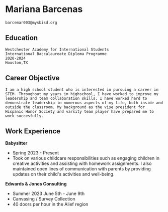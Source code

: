 # Mariana Barcenas 
    barcemar003@mysbisd.org
## Education                                                       
    Westchester Academy for International Students 
    International Baccalaureate Diploma Programme 
    2020-2024
    Houston,TX
## Career Objective 
    I am a high school student who is interested in pursuing a career in STEM. Throughout my years in highschool, I have worked to improve my leadership and team collaboration skills. I have worked hard to demonstrate leadership in numerous aspects of my life, both inside and outside the classroom. My background as the vise president for Hispanic Honor Society and varsity team player have prepared me to work succesfully. 
## Work Experience 
    
**Babysitter**
- Spring 2023 - Present 
- Took on various childcare responsibilities such as engaging children in creative activities and assisting with homework assignments. I also maintained open lines of communication with parents by providing updates on their child's activities and well-being.
   
**Edwards & Jones Consulting**
- Summer 2023 June 5th - June 9th 
- Canvasing / Survey Collection 
- 40 doors per hour in the Alief region 
    
